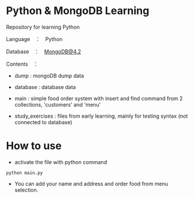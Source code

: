 # Python & MongoDB Learning
Repository for learning Python

Language　：　Python

Database　：　MongoDB@4.2

Contents　：

* dump : mongoDB dump data
* database : database data
* main : simple food order system with insert and find command from 2 collections, 'customers' and 'menu'

* study_exercises : files from early learning, mainly for testing syntax (not connected to database)

# How to use

* activate the file with python command

```python main.py```

* You can add your name and address and order food from menu selection.
